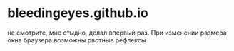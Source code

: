# bleedingeyes.github.io
не смотрите, мне стыдно, делал впервый раз. При изменении размера окна браузера возможны рвотные рефлексы
